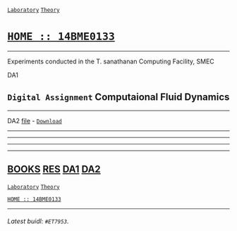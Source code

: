 [`Laboratory`](https://14bme0133.github.io/MEE4006L)
[`Theory`](https://14bme0133.github.io/MEE4006)


# [`HOME :: 14BME0133`](https://14bme0133.github.io/)


---

Experiments conducted in the T. sanathanan Computing Facility, SMEC

DA1

## `Digital Assignment` Computaional Fluid Dynamics


---
DA2 [file](.DA/DA1/da1.jpg) - [`Download`](.DA/DA1/da1.pdf) 

---

----
----
---

[BOOKS](https://14bme0133.github.io/MEE4006/textbooks/)
[RES](https://14bme0133.github.io/MEE4006//)
[DA1](https://14bme0133.github.io/MEE4006/DA/1/)
[DA2](https://14bme0133.github.io/MEE4006/DA/2/)
---

[`Laboratory`](https://14bme0133.github.io/MEE4006L)
[`Theory`](https://14bme0133.github.io/MEE4006)


[`HOME :: 14BME0133`](https://14bme0133.github.io/)


---

###### Latest buidl: `#ET7953`.
